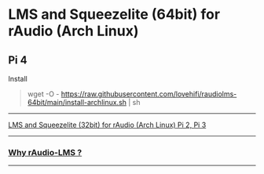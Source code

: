 # LMS and Squeezelite (64bit) for rAudio (Arch Linux)
Pi 4
------------------------
Install 
> wget -O - https://raw.githubusercontent.com/lovehifi/raudiolms-64bit/main/install-archlinux.sh | sh

----------------------
>
[LMS and Squeezelite (32bit) for rAudio (Arch Linux) Pi 2, Pi 3](https://github.com/lovehifi/raudiolms-32bit)

----------------------
>
### [Why rAudio-LMS ?](https://github.com/lovehifi/raudiolms-32bit/wiki/Why-rAudio%E2%80%90LMS%3F) 
----------------------
>
